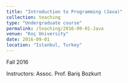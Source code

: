 ```yaml
---
title: "Introduction to Programming (Java)"
collection: teaching
type: "Undergraduate course"
permalink: /teaching/2016-09-01-Java
venue: "Koç University"
date: 2016-09-01
location: "Istanbul, Turkey"
---
```


Fall 2016

Instructors: Assoc. Prof. Bariş Bozkurt
